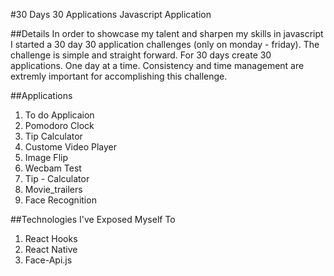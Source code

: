 #30 Days 30 Applications Javascript Application

##Details
In order to showcase my talent and sharpen my skills in javascript I started a 30 day 30 application challenges (only on monday - friday). The challenge is simple and straight forward. For 30 days create 30 applications. One day at a time. Consistency and time management are extremly important for accomplishing this challenge.

##Applications
1. To do Applicaion
2. Pomodoro Clock
3. Tip Calculator 
4. Custome Video Player
5. Image Flip
6. Wecbam Test
7. Tip - Calculator
8. Movie_trailers
9. Face Recognition

##Technologies I've Exposed Myself To
1. React Hooks
2. React Native
3. Face-Api.js



